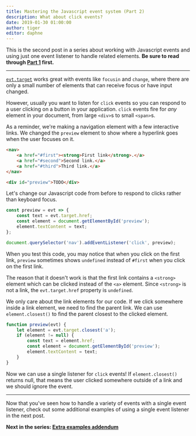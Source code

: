 ```yaml
---
title: Mastering the Javascript event system (Part 2)
description: What about click events?
date: 2019-01-30 01:00:00
author: tiger
editor: daphne
---
```


This is the second post in a series about working with Javascript events and
using just one event listener to handle related elements. **Be sure to read
through [Part 1](/posts/javascript-events-part-1/) first.**

---

[`evt.target`](https://developer.mozilla.org/en-US/docs/Web/API/Event/target)
works great with events like `focusin` and `change`, where there are only a
small number of elements that can receive focus or have input changed.

However, usually you want to listen for `click` events so you can respond to a
user clicking on a button in your application. `click` events fire for _any_
element in your document, from large `<div>`s to small `<span>`s.

As a reminder, we're making a navigation element with a few interactive links.
We changed the `preview` element to show where a hyperlink goes when the
user focuses on it.

```html
<nav>
    <a href="#first"><strong>First link</strong>.</a>
    <a href="#second">Second link.</a>
    <a href="#third">Third link.</a>
</nav>

<div id="preview">TODO</div>
```

Let's change our Javascript code from before to respond to clicks rather than
keyboard focus.

```js
const preview = evt => {
    const text = evt.target.href;
    const element = document.getElementById('preview');
    element.textContent = text;
};

document.querySelector('nav').addEventListener('click', preview);
```

When you test this code, you may notice that when you click on the first link,
`preview` sometimes shows `undefined` instead of `#first` when you click on the
first link.

The reason that it doesn't work is that the first link contains a `<strong>`
element which can be clicked instead of the `<a>` element. Since `<strong>` is
not a link, the `evt.target.href` property is `undefined`.

We only care about the link elements for our code. If we click somewhere inside
a link element, we need to find the parent link. We can use `element.closest()`
to find the parent closest to the clicked element.

```js
function preview(evt) {
    let element = evt.target.closest('a');
    if (element != null) {
        const text = element.href;
        const element = document.getElementById('preview');
        element.textContent = text;
    }
}
```

Now we can use a single listener for `click` events! If `element.closest()`
returns null, that means the user clicked somewhere outside of a link and we
should ignore the event.

---

Now that you've seen how to handle a variety of events with a single event
listener, check out some additional examples of using a single event listener
in the next post.

**Next in the series: [Extra examples addendum](/posts/javascript-events-part-3/)**
